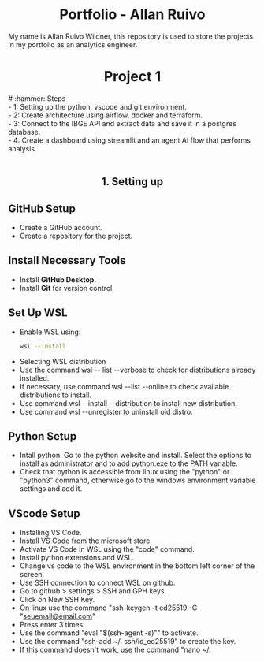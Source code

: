 <h1 align="center"> Portfolio - Allan Ruivo </h1>

My name is Allan Ruivo Wildner, this repository is used to store the projects in my portfolio as an analytics engineer.

<h1 align="center"> Project 1 </h1>
# :hammer: Steps  <br>
- 1: Setting up the python, vscode and git environment.  <br>
- 2: Create architecture using airflow, docker and terraform.<br>  
- 3: Connect to the IBGE API and extract data and save it in a postgres database.<br>  
- 4: Create a dashboard using streamlit and an agent AI flow that performs analysis. <br> 
<br>
<h2 align="center"> 1. Setting up </h2>

## GitHub Setup
- Create a GitHub account.
- Create a repository for the project.

## Install Necessary Tools
- Install **GitHub Desktop**.
- Install **Git** for version control.

## Set Up WSL
- Enable WSL using:
  ```bash
  wsl --install
- Selecting WSL distribution
- Use the command wsl -- list --verbose to check for distributions already installed.
- If necessary, use command wsl --list --online to check available distributions to install.
- Use command wsl --install --distribution <distro> to install new distribution.
- Use command wsl --unregister <distro> to uninstall old distro.

## Python Setup
- Intall python. Go to the python website and install. Select the options to install as administrator and to add python.exe to the PATH variable.
- Check that python is accessible from linux using the "python" or "python3" command, otherwise go to the windows environment variable settings and add it.

## VScode Setup
- Installing VS Code.
- Install VS Code from the microsoft store.
- Activate VS Code in WSL using the "code" command.
- Install python extensions and WSL.
- Change vs code to the WSL environment in the bottom left corner of the screen.
- Use SSH connection to connect WSL on github.
- Go to github > settings > SSH and GPH keys.
- Click on New SSH Key.
- On linux use the command "ssh-keygen -t ed25519 -C "seuemail@email.com"
- Press enter 3 times.
- Use the command "eval "$(ssh-agent -s)"" to activate.
- Use the command "ssh-add ~/. ssh/id_ed25519" to create the key.
- If this command doesn't work, use the command "nano ~/.
